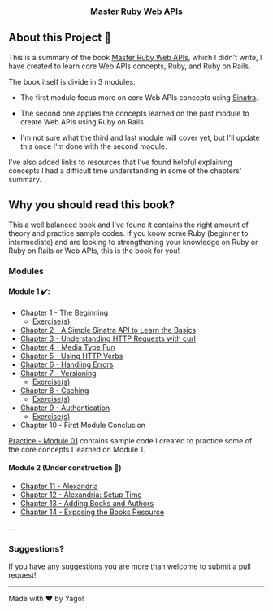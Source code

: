 <h3 align="center">
  Master Ruby Web APIs
</h3>

## About this Project :rocket:

This is a summary of the book [Master Ruby Web APIs](https://devblast.com/r/master-ruby-web-apis/toc), which I didn't write, I have created to learn core Web APIs concepts, Ruby, and Ruby on Rails.

The book itself is divide in 3 modules:

- The first module focus more on core Web APIs concepts using [Sinatra](http://sinatrarb.com/).

- The second one applies the concepts learned on the past module to create Web APIs using Ruby on Rails.

- I'm not sure what the third and last module will cover yet, but I'll update this once I'm done with the second module.

I've also added links to resources that I've found helpful explaining concepts I had a difficult time understanding in some of the chapters' summary.

## Why you should read this book?

This a well balanced book and I've found it contains the right amount of theory and practice sample codes. If you know some Ruby (beginner to intermediate) and are looking to strengthening your knowledge on Ruby or Ruby on Rails or Web APIs, this is the book for you!

### Modules

#### Module 1 :heavy_check_mark::

- Chapter 1 - The Beginning
  - [Exercise(s)](./module_01/chapter_01/)
- [Chapter 2 - A Simple Sinatra API to Learn the Basics](./module_01/chapter_02.md)
- [Chapter 3 - Understanding HTTP Requests with curl](./module_01/chapter_03.md)
- [Chapter 4 - Media Type Fun](./module_01/chapter_04.md)
- [Chapter 5 - Using HTTP Verbs](./module_01/chapter_05.md)
- [Chapter 6 - Handling Errors](./module_01/chapter_06.md) 
- [Chapter 7 - Versioning](./module_01/chapter_07.md)
  - [Exercise(s)](./module_01/chapter_07/)
- [Chapter 8 - Caching](./module_01/chapter_08.md)
  - [Exercise(s)](./module_01/chapter_08/)
- [Chapter 9 - Authentication](./module_01/chapter_09.md)
  - [Exercise(s)](./module_01/chapter_09/)
- Chapter 10 - First Module Conclusion

[Practice - Module 01](./module_01/practice_module_01) contains sample code I created to practice some of the core concepts I learned on Module 1.

#### Module 2 (Under construction :construction:)

- [Chapter 11 - Alexandria](./module_02/chapter_11.md) 
- [Chapter 12 - Alexandria: Setup Time](./module_02/chapter_12.md)
- [Chapter 13 - Adding Books and Authors](./module_02/chapter_13.md)
- [Chapter 14 - Exposing the Books Resource](./module_02/chapter_14.md)

...

### Suggestions?

If you have any suggestions you are more than welcome to submit a pull request!

  ---

Made with :heart: by Yago!